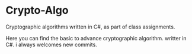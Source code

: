 Crypto-Algo
===========

Cryptographic algorithms written in C#, as part of class assignments. 

Here you can find the basic to advance cryptographic algorithm. writter in C#. 
i always welcomes new commits. 
